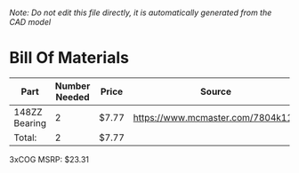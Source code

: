 ###### Note: Do not edit this file directly, it is automatically generated from the CAD model 
# Bill Of Materials 
 |Part|Number Needed|Price|Source| 
 |----|----------|-----|-----|
|148ZZ Bearing|2|$7.77|https://www.mcmaster.com/7804k116|
|Total: |2|$7.77| |

 3xCOG MSRP: $23.31